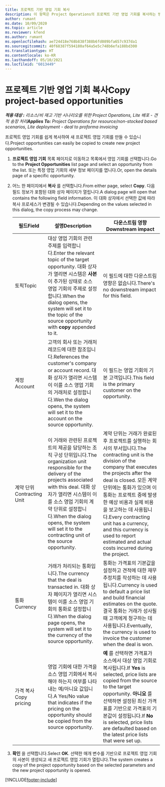 ```yaml
---
title: 프로젝트 기반 영업 기회 복사
description: 이 항목은 Project Operations의 프로젝트 기반 영업 기회를 복사하는 방법에 대한 정보를 제공합니다.
author: rumant
ms.date: 10/09/2020
ms.topic: article
ms.reviewer: kfend
ms.author: rumant
ms.openlocfilehash: ae724d18e768b838f388b6fd089bfa657c937da1
ms.sourcegitcommit: 40f68387f594180af64a5e5c748b6efa188bd300
ms.translationtype: HT
ms.contentlocale: ko-KR
ms.lasthandoff: 05/10/2021
ms.locfileid: "6013449"
---
```

# <a name="copy-project-based-opportunities"></a><span data-ttu-id="b78a9-103">프로젝트 기반 영업 기회 복사</span><span class="sxs-lookup"><span data-stu-id="b78a9-103">Copy project-based opportunities</span></span>

<span data-ttu-id="b78a9-104">_**적용 대상 :** 리소스/비 재고 기반 시나리오를 위한 Project Operations, Lite 배포 - 견적 송장 처리_</span><span class="sxs-lookup"><span data-stu-id="b78a9-104">_**Applies To:** Project Operations for resource/non-stocked based scenarios, Lite deployment - deal to proforma invoicing_</span></span>


<span data-ttu-id="b78a9-105">프로젝트 영업 기회를 쉽게 복사하여 새 프로젝트 영업 기회를 만들 수 있습니다.</span><span class="sxs-lookup"><span data-stu-id="b78a9-105">Project opportunities can easily be copied to create new project opportunities.</span></span> 

1. <span data-ttu-id="b78a9-106">**프로젝트 영업 기회** 목록 페이지로 이동하고 목록에서 영업 기회를 선택합니다.</span><span class="sxs-lookup"><span data-stu-id="b78a9-106">Go to the **Project Opportunities** list page and select an opportunity from the list.</span></span> <span data-ttu-id="b78a9-107">또는 특정 영업 기회의 세부 정보 페이지를 엽니다.</span><span class="sxs-lookup"><span data-stu-id="b78a9-107">Or, open the details page of a specific opportunity.</span></span> 
2. <span data-ttu-id="b78a9-108">어느 한 페이지에서 **복사** 를 선택합니다.</span><span class="sxs-lookup"><span data-stu-id="b78a9-108">From either page, select **Copy**.</span></span> <span data-ttu-id="b78a9-109">다음 필드 정보가 포함된 대화 상자 페이지가 열립니다.</span><span class="sxs-lookup"><span data-stu-id="b78a9-109">A dialog page will open that contains the following field information.</span></span> <span data-ttu-id="b78a9-110">이 대화 상자에서 선택한 값에 따라 복사 프로세스가 변경될 수 있습니다.</span><span class="sxs-lookup"><span data-stu-id="b78a9-110">Depending on the values selected in this dialog, the copy process may change.</span></span>

    | <span data-ttu-id="b78a9-111">**필드**</span><span class="sxs-lookup"><span data-stu-id="b78a9-111">**Field**</span></span> | <span data-ttu-id="b78a9-112">**설명**</span><span class="sxs-lookup"><span data-stu-id="b78a9-112">**Description**</span></span> | <span data-ttu-id="b78a9-113">**다운스트림 영향**</span><span class="sxs-lookup"><span data-stu-id="b78a9-113">**Downstream impact**</span></span> |
    | --- | --- | --- |
    | <span data-ttu-id="b78a9-114">토픽</span><span class="sxs-lookup"><span data-stu-id="b78a9-114">Topic</span></span> | <span data-ttu-id="b78a9-115">대상 영업 기회의 관련 주제를 입력합니다.</span><span class="sxs-lookup"><span data-stu-id="b78a9-115">Enter the relevant topic of the target opportunity.</span></span> <span data-ttu-id="b78a9-116">대화 상자가 열리면 시스템은 **사본** 이 추가된 상태로 소스 영업 기회의 주제로 설정합니다.</span><span class="sxs-lookup"><span data-stu-id="b78a9-116">When the dialog opens, the system will set it to the topic of the source opportunity with **copy** appended to it.</span></span> | <span data-ttu-id="b78a9-117">이 필드에 대한 다운스트림 영향은 없습니다.</span><span class="sxs-lookup"><span data-stu-id="b78a9-117">There's no downstream impact for this field.</span></span> |
    | <span data-ttu-id="b78a9-118">계정</span><span class="sxs-lookup"><span data-stu-id="b78a9-118">Account</span></span> | <span data-ttu-id="b78a9-119">고객의 회사 또는 거래처 레코드에 대한 참조입니다.</span><span class="sxs-lookup"><span data-stu-id="b78a9-119">References the customer's company or account record.</span></span> <span data-ttu-id="b78a9-120">대화 상자가 열리면 시스템이 이를 소스 영업 기회의 거래처로 설정합니다.</span><span class="sxs-lookup"><span data-stu-id="b78a9-120">Wen the dialog opens, the system will set it to the account on the source opportunity.</span></span> | <span data-ttu-id="b78a9-121">이 필드는 영업 기회의 기본 고객입니다.</span><span class="sxs-lookup"><span data-stu-id="b78a9-121">This field is the primary customer on the opportunity.</span></span> |
    | <span data-ttu-id="b78a9-122">계약 단위</span><span class="sxs-lookup"><span data-stu-id="b78a9-122">Contracting Unit</span></span> | <span data-ttu-id="b78a9-123">이 거래와 관련된 프로젝트의 제공을 담당하는 조직 구성 단위입니다.</span><span class="sxs-lookup"><span data-stu-id="b78a9-123">The organization unit responsible for the delivery of the projects associated with this deal.</span></span> <span data-ttu-id="b78a9-124">대화 상자가 열리면 시스템이 이를 소스 영업 기회의 계약 단위로 설정합니다.</span><span class="sxs-lookup"><span data-stu-id="b78a9-124">When the dialog opens, the system will set it to the contracting unit of the source opportunity.</span></span> | <span data-ttu-id="b78a9-125">계약 단위는 거래가 완료된 후 프로젝트를 실행하는 회사의 부서입니다.</span><span class="sxs-lookup"><span data-stu-id="b78a9-125">The contracting unit is the division of the company that executes the projects after the deal is closed.</span></span> <span data-ttu-id="b78a9-126">모든 계약 단위에는 통화가 있으며 이 통화는 프로젝트 중에 발생한 예상 비용과 실제 비용을 보고하는 데 사용됩니다.</span><span class="sxs-lookup"><span data-stu-id="b78a9-126">Every contracting unit has a currency, and this currency is used to report estimated and actual costs incurred during the project.</span></span> |
    | <span data-ttu-id="b78a9-127">통화</span><span class="sxs-lookup"><span data-stu-id="b78a9-127">Currency</span></span> | <span data-ttu-id="b78a9-128">거래가 처리되는 통화입니다.</span><span class="sxs-lookup"><span data-stu-id="b78a9-128">The currency that the deal is transacted in.</span></span> <span data-ttu-id="b78a9-129">대화 상자 페이지가 열리면 시스템이 이를 소스 영업 기회의 통화로 설정합니다.</span><span class="sxs-lookup"><span data-stu-id="b78a9-129">When the dialog page opens, the system will set it to the currency of the source opportunity.</span></span> | <span data-ttu-id="b78a9-130">통화는 가격표의 기본값을 설정하고 견적에 대한 재무 추정치를 작성하는 데 사용됩니다.</span><span class="sxs-lookup"><span data-stu-id="b78a9-130">Currency is used to default a price list and build financial estimates on the quote.</span></span> <span data-ttu-id="b78a9-131">결국 통화는 거래가 성사될 때 고객에게 청구하는 데 사용됩니다.</span><span class="sxs-lookup"><span data-stu-id="b78a9-131">Eventually, the currency is used to invoice the customer when the deal is won.</span></span> |
    | <span data-ttu-id="b78a9-132">가격 복사</span><span class="sxs-lookup"><span data-stu-id="b78a9-132">Copy pricing</span></span> | <span data-ttu-id="b78a9-133">영업 기회에 대한 가격을 소스 영업 기회에서 복사해야 하는지 여부를 나타내는 예/아니요 값입니다.</span><span class="sxs-lookup"><span data-stu-id="b78a9-133">A Yes/No value that indicates if the pricing on the opportunity should be copied from the source opportunity.</span></span> | <span data-ttu-id="b78a9-134">**예** 를 선택하면 가격표가 소스에서 대상 영업 기회로 복사됩니다.</span><span class="sxs-lookup"><span data-stu-id="b78a9-134">If **Yes** is selected, price lists are copied from the source to the target opportunity.</span></span> <span data-ttu-id="b78a9-135">**아니요** 를 선택하면 설정된 최신 가격표를 기반으로 가격표의 기본값이 설정됩니다.</span><span class="sxs-lookup"><span data-stu-id="b78a9-135">If **No** is selected, price lists are defaulted based on the latest price lists that were set up.</span></span> |

3. <span data-ttu-id="b78a9-136">**확인** 을 선택합니다.</span><span class="sxs-lookup"><span data-stu-id="b78a9-136">Select **OK**.</span></span> <span data-ttu-id="b78a9-137">선택한 매개 변수를 기반으로 프로젝트 영업 기회의 사본이 생성되고 새 프로젝트 영업 기회가 열립니다.</span><span class="sxs-lookup"><span data-stu-id="b78a9-137">The system creates a copy of the project opportunity based on the selected parameters and the new project opportunity is opened.</span></span>


[!INCLUDE[footer-include](../includes/footer-banner.md)]